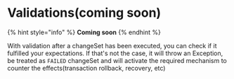 # Validations\(coming soon\)



{% hint style="info" %}
**Coming soon**
{% endhint %}

With validation after a changeSet has been executed, you can check if it fulfilled your expectations. If that's not the case, it will throw an Exception, be treated as `FAILED` changeSet and will activate the required mechanism to counter the effects\(transaction rollback, recovery, etc\)       

